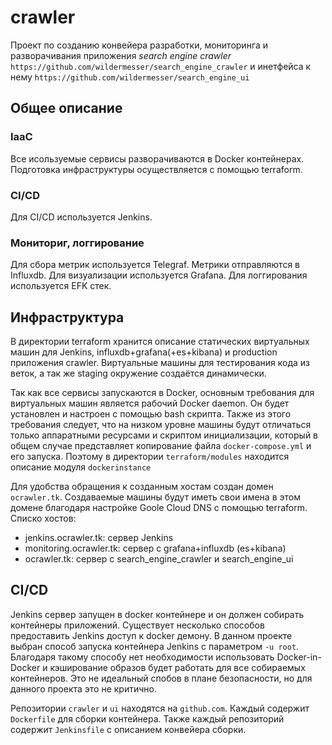# crawler
Проект по созданию конвейера разработки, мониторинга и разворачивания приложения _search engine crawler_ `https://github.com/wildermesser/search_engine_crawler` и инетфейса к нему `https://github.com/wildermesser/search_engine_ui`
## Общее описание 
### IaaC
Все исользуемые сервисы разворачиваются в Docker контейнерах. Подготовка инфраструктуры осуществляется с помощью terraform.
### CI/CD
Для CI/CD используется Jenkins.
### Мониториг, логгирование
Для сбора метрик используется Telegraf. Метрики отправляются в Influxdb. Для визуализации используется Grafana. Для логгирования используется EFK стек.
## Инфраструктура
В директории terraform хранится описание статических виртуальных машин для Jenkins, influxdb+grafana(+es+kibana) и production приложения crawler. Виртуальные машины для тестирования кода из веток, а так же staging окружение создаётся динамически.

Так как все сервисы запускаются в Docker, основным требования для виртуальных машин является рабочий Docker daemon. Он будет установлен и настроен с помощью bash скрипта. Также из этого требования следует, что на низком уровне машины будут отличаться только аппаратными ресурсами и скриптом инициализации, который в общем случае представляет копирование файла `docker-compose.yml` и его запуска. Поэтому  в директории `terraform/modules` находится описание модуля `dockerinstance`

Для удобства обращения к созданным хостам создан домен `ocrawler.tk`. Создаваемые машины будут иметь свои имена в этом домене благодаря настройке Goole Cloud DNS с помощью terraform. Списко хостов:
 - jenkins.ocrawler.tk: сервер Jenkins
 - monitoring.ocrawler.tk: сервер с grafana+influxdb (es+kibana)
 - ocrawler.tk: сервер с search_engine_crawler и search_engine_ui

 ## CI/CD
 Jenkins сервер запущен в docker контейнере и он должен собирать контейнеры приложений. Существует несколько способов предоставить Jenkins доступ к docker демону. В данном проекте выбран способ запуска контейнера Jenkins с параметром `-u root`. Благодаря такому способу нет необходимости использовать Docker-in-Docker и кэширование образов будет работать для все собираемых контейнеров. Это не идеальный спобов в плане безопасности, но для данного проекта это не критично.

 Репозитории `crawler` и `ui` находятся на `github.com`. Каждый содержит `Dockerfile` для сборки контейнера. Также каждый репозиторий содержит `Jenkinsfile` с описанием конвейера сборки.
